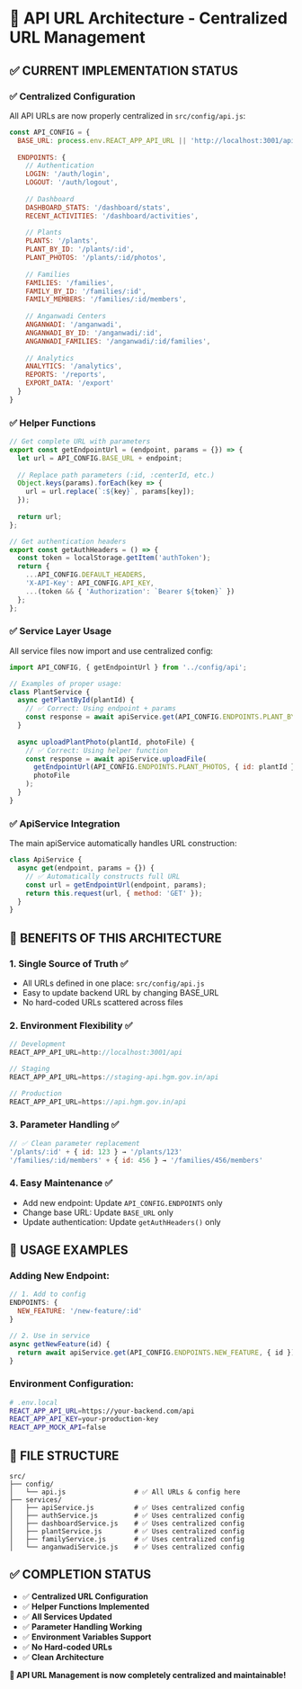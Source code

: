 # 🔗 API URL Architecture - Centralized URL Management

## ✅ **CURRENT IMPLEMENTATION STATUS**

### **✅ Centralized Configuration**
All API URLs are now properly centralized in `src/config/api.js`:

```javascript
const API_CONFIG = {
  BASE_URL: process.env.REACT_APP_API_URL || 'http://localhost:3001/api',
  
  ENDPOINTS: {
    // Authentication
    LOGIN: '/auth/login',
    LOGOUT: '/auth/logout',
    
    // Dashboard  
    DASHBOARD_STATS: '/dashboard/stats',
    RECENT_ACTIVITIES: '/dashboard/activities',
    
    // Plants
    PLANTS: '/plants',
    PLANT_BY_ID: '/plants/:id',
    PLANT_PHOTOS: '/plants/:id/photos',
    
    // Families
    FAMILIES: '/families',
    FAMILY_BY_ID: '/families/:id',
    FAMILY_MEMBERS: '/families/:id/members',
    
    // Anganwadi Centers
    ANGANWADI: '/anganwadi',
    ANGANWADI_BY_ID: '/anganwadi/:id',
    ANGANWADI_FAMILIES: '/anganwadi/:id/families',
    
    // Analytics
    ANALYTICS: '/analytics',
    REPORTS: '/reports',
    EXPORT_DATA: '/export'
  }
}
```

### **✅ Helper Functions**
```javascript
// Get complete URL with parameters
export const getEndpointUrl = (endpoint, params = {}) => {
  let url = API_CONFIG.BASE_URL + endpoint;
  
  // Replace path parameters (:id, :centerId, etc.)
  Object.keys(params).forEach(key => {
    url = url.replace(`:${key}`, params[key]);
  });
  
  return url;
};

// Get authentication headers
export const getAuthHeaders = () => {
  const token = localStorage.getItem('authToken');
  return {
    ...API_CONFIG.DEFAULT_HEADERS,
    'X-API-Key': API_CONFIG.API_KEY,
    ...(token && { 'Authorization': `Bearer ${token}` })
  };
};
```

### **✅ Service Layer Usage**
All service files now import and use centralized config:

```javascript
import API_CONFIG, { getEndpointUrl } from '../config/api';

// Examples of proper usage:
class PlantService {
  async getPlantById(plantId) {
    // ✅ Correct: Using endpoint + params
    const response = await apiService.get(API_CONFIG.ENDPOINTS.PLANT_BY_ID, { id: plantId });
  }
  
  async uploadPlantPhoto(plantId, photoFile) {
    // ✅ Correct: Using helper function
    const response = await apiService.uploadFile(
      getEndpointUrl(API_CONFIG.ENDPOINTS.PLANT_PHOTOS, { id: plantId }),
      photoFile
    );
  }
}
```

### **✅ ApiService Integration**
The main apiService automatically handles URL construction:

```javascript
class ApiService {
  async get(endpoint, params = {}) {
    // ✅ Automatically constructs full URL
    const url = getEndpointUrl(endpoint, params);
    return this.request(url, { method: 'GET' });
  }
}
```

## 🎯 **BENEFITS OF THIS ARCHITECTURE**

### **1. Single Source of Truth** ✅
- All URLs defined in one place: `src/config/api.js`
- Easy to update backend URL by changing BASE_URL
- No hard-coded URLs scattered across files

### **2. Environment Flexibility** ✅
```javascript
// Development
REACT_APP_API_URL=http://localhost:3001/api

// Staging  
REACT_APP_API_URL=https://staging-api.hgm.gov.in/api

// Production
REACT_APP_API_URL=https://api.hgm.gov.in/api
```

### **3. Parameter Handling** ✅
```javascript
// ✅ Clean parameter replacement
'/plants/:id' + { id: 123 } → '/plants/123'
'/families/:id/members' + { id: 456 } → '/families/456/members'
```

### **4. Easy Maintenance** ✅
- Add new endpoint: Update `API_CONFIG.ENDPOINTS` only
- Change base URL: Update `BASE_URL` only  
- Update authentication: Update `getAuthHeaders()` only

## 🚀 **USAGE EXAMPLES**

### **Adding New Endpoint:**
```javascript
// 1. Add to config
ENDPOINTS: {
  NEW_FEATURE: '/new-feature/:id'
}

// 2. Use in service
async getNewFeature(id) {
  return await apiService.get(API_CONFIG.ENDPOINTS.NEW_FEATURE, { id });
}
```

### **Environment Configuration:**
```bash
# .env.local
REACT_APP_API_URL=https://your-backend.com/api
REACT_APP_API_KEY=your-production-key
REACT_APP_MOCK_API=false
```

## 📁 **FILE STRUCTURE**

```
src/
├── config/
│   └── api.js                 # ✅ All URLs & config here
├── services/
│   ├── apiService.js          # ✅ Uses centralized config
│   ├── authService.js         # ✅ Uses centralized config  
│   ├── dashboardService.js    # ✅ Uses centralized config
│   ├── plantService.js        # ✅ Uses centralized config
│   ├── familyService.js       # ✅ Uses centralized config
│   └── anganwadiService.js    # ✅ Uses centralized config
```

## ✅ **COMPLETION STATUS**

- ✅ **Centralized URL Configuration**
- ✅ **Helper Functions Implemented**  
- ✅ **All Services Updated**
- ✅ **Parameter Handling Working**
- ✅ **Environment Variables Support**
- ✅ **No Hard-coded URLs**
- ✅ **Clean Architecture**

**🎉 API URL Management is now completely centralized and maintainable!**
